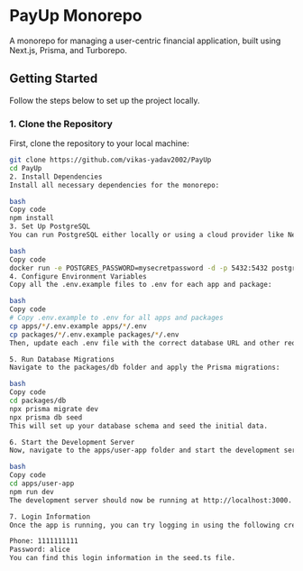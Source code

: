 # PayUp Monorepo

A monorepo for managing a user-centric financial application, built using Next.js, Prisma, and Turborepo.

## Getting Started

Follow the steps below to set up the project locally.

### 1. Clone the Repository

First, clone the repository to your local machine:

```bash
git clone https://github.com/vikas-yadav2002/PayUp
cd PayUp
2. Install Dependencies
Install all necessary dependencies for the monorepo:

bash
Copy code
npm install
3. Set Up PostgreSQL
You can run PostgreSQL either locally or using a cloud provider like Neon.tech. To run PostgreSQL locally with Docker, use the following command:

bash
Copy code
docker run -e POSTGRES_PASSWORD=mysecretpassword -d -p 5432:5432 postgres
4. Configure Environment Variables
Copy all the .env.example files to .env for each app and package:

bash
Copy code
# Copy .env.example to .env for all apps and packages
cp apps/*/.env.example apps/*/.env
cp packages/*/.env.example packages/*/.env
Then, update each .env file with the correct database URL and other required environment variables.

5. Run Database Migrations
Navigate to the packages/db folder and apply the Prisma migrations:

bash
Copy code
cd packages/db
npx prisma migrate dev
npx prisma db seed
This will set up your database schema and seed the initial data.

6. Start the Development Server
Now, navigate to the apps/user-app folder and start the development server:

bash
Copy code
cd apps/user-app
npm run dev
The development server should now be running at http://localhost:3000.

7. Login Information
Once the app is running, you can try logging in using the following credentials (this data is seeded by Prisma):

Phone: 1111111111
Password: alice
You can find this login information in the seed.ts file.
